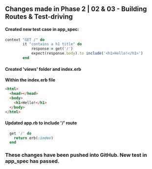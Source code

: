 ## Changes made in Phase 2 | 02 & 03 - Building Routes & Test-driving

#### Created new test case in app_spec:

```ruby
context "GET /" do
        it "contains a h1 title" do
            response = get('/')
            expect(response.body).to include('<h1>Hello!</h1>')
        end
```

#### Created 'views' folder and index.erb

**Within the index.erb file**

```html
<html>
  <head></head>
  <body>
    <h1>Hello!</h1>
  </body>
</html>
```

#### Updated app.rb to include '/' route

```ruby
  get '/' do
    return erb(:index)
  end
```

### These changes have been pushed into GitHub. New test in app_spec has passed.